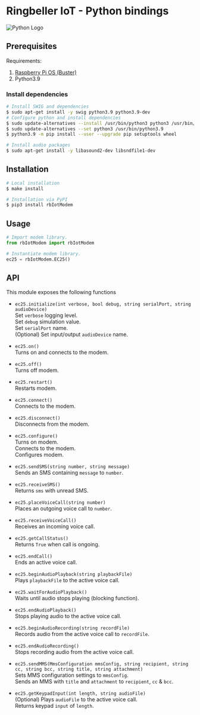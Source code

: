 # **Ringbeller IoT - Python bindings**

![Python Logo](https://www.python.org/static/community_logos/python-logo.png "Sample inline image")

## **Prerequisites**

Requirements:  

1. [Raspberry Pi OS (Buster)](https://www.raspberrypi.org/software/operating-systems/)
2. Python3.9

### Install dependencies  

```bash
# Install SWIG and dependencies
$ sudo apt-get install -y swig python3.9 python3.9-dev
# Configure python and install dependencies
$ sudo update-alternatives --install /usr/bin/python3 python3 /usr/bin/python3.9 1
$ sudo update-alternatives --set python3 /usr/bin/python3.9
$ python3.9 -m pip install --user --upgrade pip setuptools wheel

# Install audio packages
$ sudo apt-get install -y libasound2-dev libsndfile1-dev
```  

## **Installation**

```bash
# Local installation
$ make install

# Installation via PyPI
$ pip3 install rbIotModem
```

## **Usage**  

```python
# Import modem library.
from rbIotModem import rbIotModem

# Instantiate modem library.
ec25 = rbIotModem.EC25()
```

## **API**  

This module exposes the following functions

 * `ec25.initialize(int verbose, bool debug, string serialPort, string audioDevice)`  
Set `verbose` logging level.  
Set `debug` simulation value.  
Set `serialPort` name.  
(Optional) Set input/output `audioDevice` name.  

 * `ec25.on()`  
Turns on and connects to the modem.  

 * `ec25.off()`  
Turns off modem.  

 * `ec25.restart()`  
Restarts modem.  

 * `ec25.connect()`  
Connects to the modem.  

 * `ec25.disconnect()`  
Disconnects from the modem.  

 * `ec25.configure()`  
Turns on modem.  
Connects to the modem.  
Configures modem.  

 * `ec25.sendSMS(string number, string message)`  
Sends an SMS containing `message` to `number`.

 * `ec25.receiveSMS()`  
Returns `sms` with unread SMS.

 * `ec25.placeVoiceCall(string number)`  
Places an outgoing voice call to `number`.  

 * `ec25.receiveVoiceCall()`  
Receives an incoming voice call.  

 * `ec25.getCallStatus()`  
Returns `True` when call is ongoing.  

 * `ec25.endCall()`  
Ends an active voice call.

 * `ec25.beginAudioPlayback(string playbackFile)`  
Plays `playbackFile` to the active voice call.   

 * `ec25.waitForAudioPlayback()`  
Waits until audio stops playing (blocking function).   

 * `ec25.endAudioPlayback()`  
Stops playing audio to the active voice call.   

 * `ec25.beginAudioRecording(string recordFile)`  
Records audio from the active voice call to `recordFile`.   

 * `ec25.endAudioRecording()`  
Stops recording audio from the active voice call.   

 * `ec25.sendMMS(MmsConfiguration mmsConfig, string recipient, string cc, string bcc, string title, string attachment)`  
Sets MMS configuration settings to `mmsConfig`.  
Sends an MMS with `title` and `attachment` to `recipient`, `cc` & `bcc`.

 * `ec25.getKeypadInput(int length, string audioFile)`  
(Optional) Plays `audioFile` to the active voice call.  
Returns keypad `input` of `length`.  
